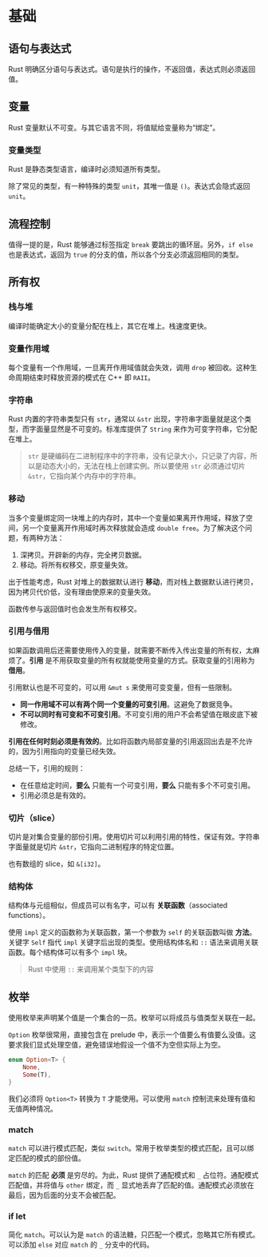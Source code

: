 # 基础

## 语句与表达式

Rust 明确区分语句与表达式。语句是执行的操作，不返回值，表达式则必须返回值。

## 变量

Rust 变量默认不可变。与其它语言不同，将值赋给变量称为“绑定”。

### 变量类型

Rust 是静态类型语言，编译时必须知道所有类型。

除了常见的类型，有一种特殊的类型 `unit`，其唯一值是 `()`。表达式会隐式返回 `unit`。

## 流程控制

值得一提的是，Rust 能够通过标签指定 `break` 要跳出的循环层。另外，`if else` 也是表达式，返回为 `true` 的分支的值，所以各个分支必须返回相同的类型。

## 所有权

### 栈与堆

编译时能确定大小的变量分配在栈上，其它在堆上。栈速度更快。

### 变量作用域

每个变量有一个作用域，一旦离开作用域值就会失效，调用 `drop` 被回收。这种生命周期结束时释放资源的模式在 C++ 即 `RAII`。

### 字符串

Rust 内置的字符串类型只有 `str`，通常以 `&str` 出现，字符串字面量就是这个类型，而字面量显然是不可变的。标准库提供了 `String` 来作为可变字符串，它分配在堆上。

> `str` 是硬编码在二进制程序中的字符串，没有记录大小，只记录了内容，所以是动态大小的，无法在栈上创建实例。所以要使用 `str` 必须通过切片 `&str`，它指向某个内存中的字符串。

### 移动

当多个变量绑定同一块堆上的内存时，其中一个变量如果离开作用域，释放了空间，另一个变量离开作用域时再次释放就会造成 `double free`。为了解决这个问题，有两种方法：

1. 深拷贝。开辟新的内存，完全拷贝数据。
2. 移动。将所有权移交，原变量失效。

出于性能考虑，Rust 对堆上的数据默认进行 **移动**，而对栈上数据默认进行拷贝，因为拷贝代价低，没有理由使原来的变量失效。

函数传参与返回值时也会发生所有权移交。

### 引用与借用

如果函数调用后还需要使用传入的变量，就需要不断传入传出变量的所有权，太麻烦了。**引用** 是不用获取变量的所有权就能使用变量的方式。获取变量的引用称为 **借用**。

引用默认也是不可变的，可以用 `&mut s` 来使用可变变量，但有一些限制。

- **同一作用域不可以有两个同一个变量的可变引用**。这避免了数据竞争。
- **不可以同时有可变和不可变引用**。不可变引用的用户不会希望值在眼皮底下被修改。

**引用在任何时刻必须是有效的**。比如将函数内局部变量的引用返回出去是不允许的，因为引用指向的变量已经失效。

总结一下，引用的规则：

- 在任意给定时间，**要么** 只能有一个可变引用，**要么** 只能有多个不可变引用。
- 引用必须总是有效的。

### 切片（slice）

切片是对集合变量的部份引用。使用切片可以利用引用的特性，保证有效。字符串字面量就是切片 `&str`，它指向二进制程序的特定位置。

也有数组的 slice，如 `&[i32]`。

### 结构体

结构体与元组相似，但成员可以有名字，可以有 **关联函数**（associated functions）。

使用 `impl` 定义的函数称为关联函数，第一个参数为 `self` 的关联函数叫做 **方法**。关键字 `Self` 指代 `impl` 关键字后出现的类型。使用结构体名和 `::` 语法来调用关联函数。每个结构体可以有多个 `impl` 块。

> Rust 中使用 `::` 来调用某个类型下的内容

## 枚举

使用枚举来声明某个值是一个集合的一员。枚举可以将成员与值类型关联在一起。

`Option` 枚举很常用，直接包含在 prelude 中，表示一个值要么有值要么没值。这要求我们显式处理空值，避免错误地假设一个值不为空但实际上为空。

```rust
enum Option<T> {
    None,
    Some(T),
}
```

我们必须将 `Option<T>` 转换为 `T` 才能使用。可以使用 `match` 控制流来处理有值和无值两种情况。

### match

`match` 可以进行模式匹配，类似 `switch`。常用于枚举类型的模式匹配，且可以绑定匹配的模式的部份值。

`match` 的匹配 **必须** 是穷尽的。为此，Rust 提供了通配模式和 `_` 占位符。通配模式匹配值，并将值与 `other` 绑定，而 `_` 显式地丢弃了匹配的值。通配模式必须放在最后，因为后面的分支不会被匹配。

### if let

简化 `match`。可以认为是 `match` 的语法糖，只匹配一个模式，忽略其它所有模式。可以添加 `else` 对应 `match` 的 `_` 分支中的代码。

